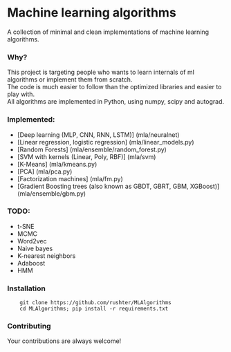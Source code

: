 # Machine learning algorithms 
A collection of minimal and clean implementations of machine learning algorithms.

### Why?
This project is targeting people who wants to learn internals of ml algorithms or implement them from scratch.  
The code is much easier to follow than the optimized libraries and easier to play with.  
All algorithms are implemented in Python, using numpy, scipy and autograd.

### Implemented: 
* [Deep learning (MLP, CNN, RNN, LSTM)] (mla/neuralnet)
* [Linear regression, logistic regression] (mla/linear_models.py)
* [Random Forests] (mla/ensemble/random_forest.py)
* [SVM with kernels (Linear, Poly, RBF)] (mla/svm)
* [K-Means] (mla/kmeans.py)
* [PCA] (mla/pca.py)
* [Factorization machines] (mla/fm.py)
* [Gradient Boosting trees (also known as GBDT, GBRT, GBM, XGBoost)] (mla/ensemble/gbm.py)


### TODO:
* t-SNE
* MCMC
* Word2vec
* Naive bayes 
* K-nearest neighbors
* Adaboost
* HMM

### Installation
        git clone https://github.com/rushter/MLAlgorithms
        cd MLAlgorithms; pip install -r requirements.txt

### Contributing
Your contributions are always welcome!
